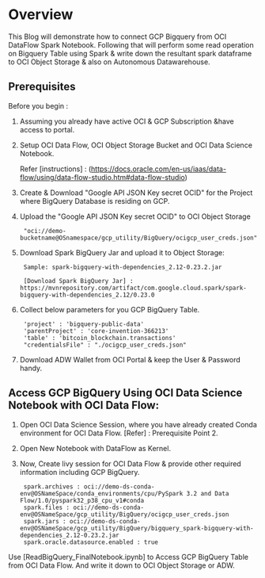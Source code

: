 # Overview

This Blog will demonstrate how to connect GCP Bigquery from OCI DataFlow Spark Notebook. Following that will perform some read operation on Bigquery Table using Spark & write down the resultant spark dataframe to OCI Object Storage & also on Autonomous Datawarehouse.

## Prerequisites

Before you begin :
1. Assuming you already have active OCI & GCP Subscription &have access to portal. 

2. Setup OCI Data Flow, OCI Object Storage Bucket and OCI Data Science Notebook.

	Refer [instructions] : (https://docs.oracle.com/en-us/iaas/data-flow/using/data-flow-studio.htm#data-flow-studio)

3. Create & Download "Google API JSON Key secret OCID" for the Project where BigQuery Database is residing on GCP. 

4. Upload the "Google API JSON Key secret OCID" to OCI Object Storage 
	
		"oci://demo-bucketname@OSnamespace/gcp_utility/BigQuery/ocigcp_user_creds.json"

5. Download Spark BigQuery Jar and upload it to Object Storage:

   		Sample: spark-bigquery-with-dependencies_2.12-0.23.2.jar
    
    	[Download Spark BigQuery Jar] : https://mvnrepository.com/artifact/com.google.cloud.spark/spark-bigquery-with-dependencies_2.12/0.23.0


6. Collect below parameters for you GCP BigQuery Table.

		'project' : 'bigquery-public-data'
		'parentProject' : 'core-invention-366213'
		'table' : 'bitcoin_blockchain.transactions'
		"credentialsFile" : "./ocigcp_user_creds.json"
	
7. Download ADW Wallet from OCI Portal & keep the User & Password handy.

##

## Access GCP BigQuery Using OCI Data Science Notebook with OCI Data Flow:

1. Open OCI Data Science Session, where you have already created Conda environment for OCI Data Flow.  [Refer] : Prerequisite Point 2.

2. Open New Notebook with DataFlow as Kernel.
3. Now, Create livy session for OCI Data Flow & provide other required information including GCP BigQuery.

		spark.archives : oci://demo-ds-conda-env@OSNameSpace/conda_environments/cpu/PySpark 3.2 and Data Flow/1.0/pyspark32_p38_cpu_v1#conda
		spark.files : oci://demo-ds-conda-env@OSNameSpace/gcp_utility/BigQuery/ocigcp_user_creds.json
		spark.jars : oci://demo-ds-conda-env@OSNameSpace/gcp_utility/BigQuery/bigquery_spark-bigquery-with-dependencies_2.12-0.23.2.jar
		spark.oracle.datasource.enabled : true
		
Use [ReadBigQuery_FinalNotebook.ipynb] to Access GCP BigQuery Table from OCI Data Flow. And write it down to OCI Object Storage or ADW. 